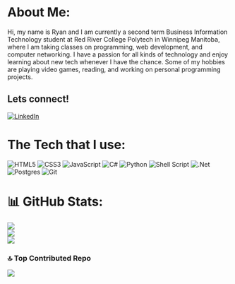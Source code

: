 # About Me:
Hi, my name is Ryan and I am currently a second term Business Information Technology student at Red River College Polytech in Winnipeg Manitoba, where I am taking classes on programming, web development, and computer networking. I have a passion for all kinds of technology and enjoy learning about new tech whenever I have the chance. Some of my hobbies are playing video games, reading, and working on personal programming projects. 


## Lets connect!
[![LinkedIn](https://img.shields.io/badge/LinkedIn-%230077B5.svg?logo=linkedin&logoColor=white)](https://linkedin.com/in/www.linkedin.com/in/ryan-steffan) 

# The Tech that I use:
![HTML5](https://img.shields.io/badge/html5-%23E34F26.svg?style=for-the-badge&logo=html5&logoColor=white) ![CSS3](https://img.shields.io/badge/css3-%231572B6.svg?style=for-the-badge&logo=css3&logoColor=white) ![JavaScript](https://img.shields.io/badge/javascript-%23323330.svg?style=for-the-badge&logo=javascript&logoColor=%23F7DF1E) ![C#](https://img.shields.io/badge/c%23-%23239120.svg?style=for-the-badge&logo=csharp&logoColor=white) ![Python](https://img.shields.io/badge/python-3670A0?style=for-the-badge&logo=python&logoColor=ffdd54) ![Shell Script](https://img.shields.io/badge/shell_script-%23121011.svg?style=for-the-badge&logo=gnu-bash&logoColor=white) ![.Net](https://img.shields.io/badge/.NET-5C2D91?style=for-the-badge&logo=.net&logoColor=white) ![Postgres](https://img.shields.io/badge/postgres-%23316192.svg?style=for-the-badge&logo=postgresql&logoColor=white) ![Git](https://img.shields.io/badge/git-%23F05033.svg?style=for-the-badge&logo=git&logoColor=white)
# 📊 GitHub Stats:
![](https://github-readme-stats.vercel.app/api?username=TheTurnnip&theme=monokai&hide_border=false&include_all_commits=true&count_private=true)<br/>
![](https://github-readme-streak-stats.herokuapp.com/?user=TheTurnnip&theme=monokai&hide_border=false)<br/>
![](https://github-readme-stats.vercel.app/api/top-langs/?username=TheTurnnip&theme=monokai&hide_border=false&include_all_commits=true&count_private=true&layout=compact)

### 🔝 Top Contributed Repo
![](https://github-contributor-stats.vercel.app/api?username=TheTurnnip&limit=5&theme=monokai&combine_all_yearly_contributions=true)

<!-- Proudly created with GPRM ( https://gprm.itsvg.in ) -->
